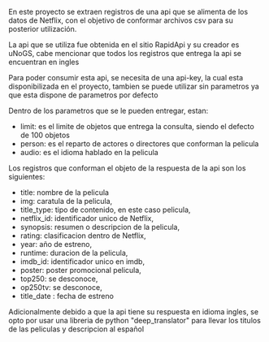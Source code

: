 
En este proyecto se extraen registros de una api que se alimenta de los datos de Netflix, con el objetivo de conformar archivos csv para su posterior utilización.

La api que se utiliza fue obtenida en el sitio RapidApi y su creador es uNoGS, cabe mencionar que todos los registros que entrega la api se encuentran en ingles

Para poder consumir esta api, se necesita de una api-key, la cual esta disponibilizada en el proyecto, tambien se puede utilizar sin parametros ya que esta dispone de parametros por defecto

Dentro de los parametros que se le pueden entregar, estan:
*   limit: es el limite de objetos que entrega la consulta, siendo el defecto de 100 objetos
*  person: es el reparto de actores o directores que conforman la pelicula
*   audio: es el idioma hablado en la pelicula

Los registros que conforman el objeto de la respuesta de la api son los siguientes:
*   title: nombre de la pelicula
*   img: caratula de la pelicula,
*   title_type: tipo de contenido, en este caso pelicula,
*   netflix_id: identificador unico de Netflix,
*   synopsis: resumen o descripcion de la pelicula,
*   rating: clasificacion dentro de Netflix,
*   year: año de estreno,
*   runtime: duracion de la pelicula,
*   imdb_id: identificador unico en imdb,
*   poster: poster promocional pelicula,
*   top250: se desconoce,
*   op250tv: se desconoce,
*   title_date : fecha de estreno

Adicionalmente debido a que la api tiene su respuesta en idioma ingles, se opto por usar una libreria de python "deep_translator" para llevar los titulos de las peliculas y descripcion al español
